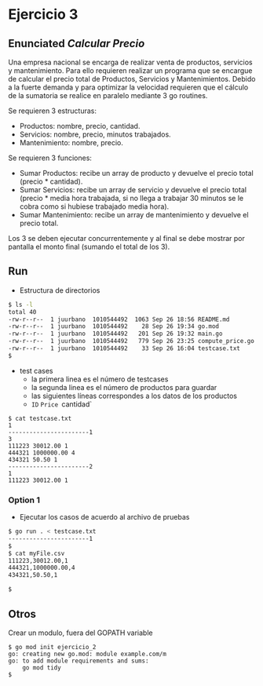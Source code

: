# Ejercicio 3

## Enunciated *_Calcular Precio_*

Una empresa nacional se encarga de realizar venta de productos, servicios y mantenimiento.
Para ello requieren realizar un programa que se encargue de calcular el precio total de Productos, Servicios y Mantenimientos. Debido a la fuerte demanda y para optimizar la velocidad requieren que el cálculo de la sumatoria se realice en paralelo mediante 3 go routines.

Se requieren 3 estructuras:
- Productos: nombre, precio, cantidad.
- Servicios: nombre, precio, minutos trabajados.
- Mantenimiento: nombre, precio.

Se requieren 3 funciones:
- Sumar Productos: recibe un array de producto y devuelve el precio total (precio * cantidad).
- Sumar Servicios: recibe un array de servicio y devuelve el precio total (precio * media hora trabajada, si no llega a trabajar 30 minutos se le cobra como si hubiese trabajado media hora).
- Sumar Mantenimiento: recibe un array de mantenimiento y devuelve el precio total.

Los 3 se deben ejecutar concurrentemente y al final se debe mostrar por pantalla el monto final (sumando el total de los 3).


## Run 

- Estructura de directorios

```bash
$ ls -l
total 40
-rw-r--r--  1 juurbano  1010544492  1063 Sep 26 18:56 README.md
-rw-r--r--  1 juurbano  1010544492    28 Sep 26 19:34 go.mod
-rw-r--r--  1 juurbano  1010544492   201 Sep 26 19:32 main.go
-rw-r--r--  1 juurbano  1010544492   779 Sep 26 23:25 compute_price.go
-rw-r--r--  1 juurbano  1010544492    33 Sep 26 16:04 testcase.txt
$
```

- test cases
    * la primera linea es el número de testcases
    * la segunda linea es el número de productos para guardar
    * las siguientes líneas correspondes a los datos de los productos 
	* `ID` `Price `cantidad`

```
$ cat testcase.txt
1
-----------------------1
3
111223 30012.00 1
444321 1000000.00 4
434321 50.50 1
-----------------------2
1
111223 30012.00 1

```

### Option 1

- Ejecutar los casos de acuerdo al archivo de pruebas

```bash
$ go run . < testcase.txt
-----------------------1
$
$ cat myFile.csv
111223,30012.00,1
444321,1000000.00,4
434321,50.50,1

$
```


## Otros

Crear un modulo, fuera del GOPATH variable

```
$ go mod init ejercicio_2
go: creating new go.mod: module example.com/m
go: to add module requirements and sums:
	go mod tidy
$
```

